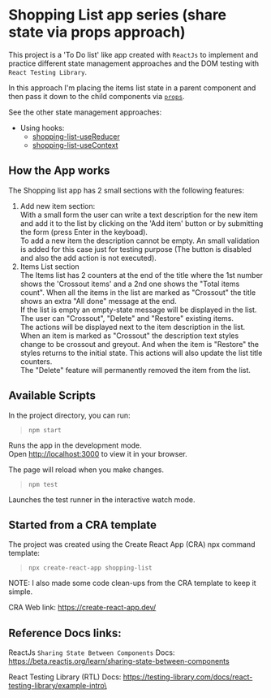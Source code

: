 # Shopping List app series (share state via props approach)
This project is a 'To Do list' like app created with `ReactJs` to implement and practice different state management approaches and the DOM testing with `React Testing Library`.

In this approach I'm placing the items list state in a parent component and then pass it down to the child components via [`props`](https://beta.reactjs.org/learn/sharing-state-between-components).

See the other state management approaches:
- Using hooks:
    - [shopping-list-useReducer](https://github.com/agustinbressan/shopping-list-useReducer)
    - [shopping-list-useContext](https://github.com/agustinbressan/shopping-list-useContext)

## How the App works
The Shopping list app has 2 small sections with the following features:
1) Add new item section:\
    With a small form the user can write a text description for the new item and add it to the list by clicking on the 'Add item' button or by submitting the form (press Enter in the keyboad).\
    To add a new item the description cannot be empty. An small validation is added for this case just for testing purpose (The button is disabled and also the add action is not executed).
2) Items List section\
    The Items list has 2 counters at the end of the title where the 1st number shows the 'Crossout items' and a 2nd one shows the "Total items count". When all the items in the list are marked as "Crossout" the title shows an extra "All done" message at the end.\
    If the list is empty an empty-state message will be displayed in the list.\
    The user can "Crossout", "Delete" and "Restore" existing items.\
    The actions will be displayed next to the item description in the list.\
    When an item is marked as "Crossout" the description text styles change to be crossout and greyout. And when the item is "Restore" the styles returns to the initial state. This actions will also update the list title counters.\
    The "Delete" feature will permanently removed the item from the list.

## Available Scripts
In the project directory, you can run:

> `npm start`

Runs the app in the development mode.\
Open [http://localhost:3000](http://localhost:3000) to view it in your browser.

The page will reload when you make changes.

> `npm test`

Launches the test runner in the interactive watch mode.

## Started from a CRA template
The project was created using the Create React App (CRA) npx command template:
> `npx create-react-app shopping-list`

NOTE: I also made some code clean-ups from the CRA template to keep it simple.

CRA Web link: https://create-react-app.dev/

## Reference Docs links:
ReactJs `Sharing State Between Components` Docs: https://beta.reactjs.org/learn/sharing-state-between-components

React Testing Library (RTL) Docs: https://testing-library.com/docs/react-testing-library/example-intro\
